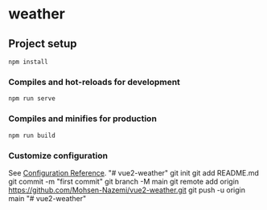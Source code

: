 # weather

## Project setup
```
npm install
```

### Compiles and hot-reloads for development
```
npm run serve
```

### Compiles and minifies for production
```
npm run build
```

### Customize configuration
See [Configuration Reference](https://cli.vuejs.org/config/).
"# vue2-weather"  git init git add README.md git commit -m "first commit" git branch -M main git remote add origin https://github.com/Mohsen-Nazemi/vue2-weather.git git push -u origin main
"# vue2-weather" 
